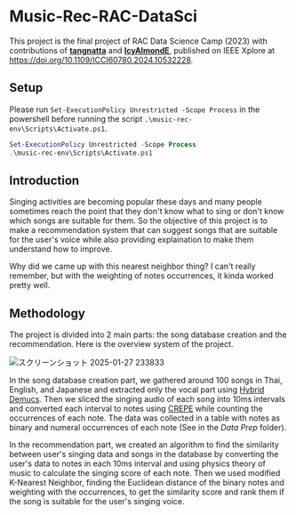 # Music-Rec-RAC-DataSci
This project is the final project of RAC Data Science Camp (2023) with contributions of [**tangnatta**](https://github.com/tangnatta/) and [**IcyAlmondE**](https://github.com/IcyAlmondE/), published on IEEE Xplore at https://doi.org/10.1109/ICCI60780.2024.10532228.

## Setup
Please run `Set-ExecutionPolicy Unrestricted -Scope Process` in the powershell before running the script `.\music-rec-env\Scripts\Activate.ps1`.

```ps1
Set-ExecutionPolicy Unrestricted -Scope Process
.\music-rec-env\Scripts\Activate.ps1
```

## Introduction
Singing activities are becoming popular these days and many people sometimes reach the point that they don't know what to sing or don't know which songs are suitable for them. So the objective of this project is to make a recommendation system that can suggest songs that are suitable for the user's voice while also providing explaination to make them understand how to improve.

Why did we came up with this nearest neighbor thing? I can't really remember, but with the weighting of notes occurrences, it kinda worked pretty well.

## Methodology
The project is divided into 2 main parts: the song database creation and the recommendation. Here is the overview system of the project.

![スクリーンショット 2025-01-27 233833](https://github.com/user-attachments/assets/e07b4f67-c510-4699-9deb-8aedbb96ea2e)

In the song database creation part, we gathered around 100 songs in Thai, English, and Japanese and extracted only the vocal part using [Hybrid Demucs](https://github.com/facebookresearch/demucs). Then we sliced the singing audio of each song into 10ms intervals and converted each interval to notes using [CREPE](https://github.com/marl/crepe) while counting the occurrences of each note. The data was collected in a table with notes as binary and numeral occurrences of each note (See in the *Data Prep* folder).

In the recommendation part, we created an algorithm to find the similarity between user's singing data and songs in the database by converting the user's data to notes in each 10ms interval and using physics theory of music to calculate the singing score of each note. Then we used modified K-Nearest Neighbor, finding the Euclidean distance of the binary notes and weighting with the occurrences, to get the similarity score and rank them if the song is suitable for the user's singing voice.

